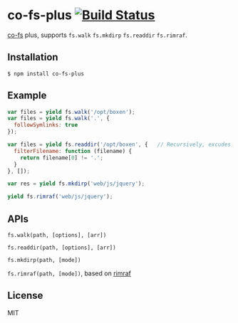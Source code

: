 # co-fs-plus [![Build Status](https://travis-ci.org/fundon/co-fs-plus.svg)](https://travis-ci.org/fundon/co-fs-plus)

  [co-fs](https://github.com/visionmedia/co-fs) plus, supports `fs.walk` `fs.mkdirp` `fs.readdir` `fs.rimraf`.

## Installation

```
$ npm install co-fs-plus
```

## Example

```js
var files = yield fs.walk('/opt/boxen');
var files = yield fs.walk('.', {
  followSymlinks: true
});

var files = yield fs.readdir('/opt/boxen', {   // Recursively, excudes hidden files.
  filterFilename: function (filename) {
    return filename[0] != '.';
  }
}, []);

var res = yield fs.mkdirp('web/js/jquery');

yield fs.rimraf('web/js/jquery');
```

## APIs

  `fs.walk(path, [options], [arr])`

  `fs.readdir(path, [options], [arr])`

  `fs.mkdirp(path, [mode])`

  `fs.rimraf(path, [mode])`, based on [rimraf][]

## License

  MIT

[rimraf]: https://github.com/isaacs/rimraf
